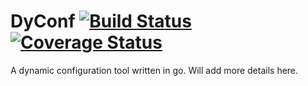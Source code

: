 DyConf [![Build Status](https://travis-ci.org/gow/dyconf.svg?branch=master)](https://travis-ci.org/gow/dyconf) [![Coverage Status](https://coveralls.io/repos/gow/dyconf/badge.svg?branch=master&service=github)](https://coveralls.io/github/gow/dyconf?branch=master)
====

A dynamic configuration tool written in go.
Will add more details here.
